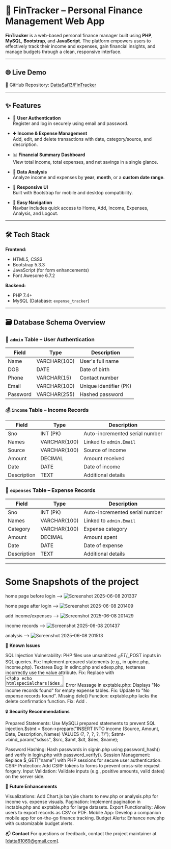 # 💸 FinTracker – Personal Finance Management Web App

**FinTracker** is a web-based personal finance manager built using **PHP**, **MySQL**, **Bootstrap**, and **JavaScript**. The platform empowers users to effectively track their income and expenses, gain financial insights, and manage budgets through a clean, responsive interface.

---

## 🌐 Live Demo

📁 GitHub Repository: [DattaSai13/FinTracker](https://github.com/DattaSai13/FinTracker)

---

## ✨ Features

- 🔐 **User Authentication**  
  Register and log in securely using email and password.

- ➕ **Income & Expense Management**  
  Add, edit, and delete transactions with date, category/source, and description.

- 📊 **Financial Summary Dashboard**  
  View total income, total expenses, and net savings in a single glance.

- 📅 **Data Analysis**  
  Analyze income and expenses by **year**, **month**, or a **custom date range**.

- 📱 **Responsive UI**  
  Built with Bootstrap for mobile and desktop compatibility.

- 🧭 **Easy Navigation**  
  Navbar includes quick access to Home, Add, Income, Expenses, Analysis, and Logout.

---

## 🛠️ Tech Stack

**Frontend:**
- HTML5, CSS3
- Bootstrap 5.3.3
- JavaScript (for form enhancements)
- Font Awesome 6.7.2

**Backend:**
- PHP 7.4+
- MySQL (Database: `expense_tracker`)

---

## 🗃️ Database Schema Overview

### 👤 `admin` Table – User Authentication
| Field     | Type        | Description            |
|-----------|-------------|------------------------|
| Name      | VARCHAR(100) | User's full name       |
| DOB       | DATE        | Date of birth          |
| Phone     | VARCHAR(15) | Contact number         |
| Email     | VARCHAR(100) | Unique identifier (PK) |
| Password  | VARCHAR(255) | Hashed password        |

### 💰 `income` Table – Income Records
| Field     | Type         | Description                         |
|-----------|--------------|-------------------------------------|
| Sno       | INT (PK)     | Auto-incremented serial number      |
| Names     | VARCHAR(100) | Linked to `admin.Email`             |
| Source    | VARCHAR(100) | Source of income                    |
| Amount    | DECIMAL      | Amount received                     |
| Date      | DATE         | Date of income                      |
| Description | TEXT       | Additional details                  |

### 🧾 `expenses` Table – Expense Records
| Field     | Type         | Description                         |
|-----------|--------------|-------------------------------------|
| Sno       | INT (PK)     | Auto-incremented serial number      |
| Names     | VARCHAR(100) | Linked to `admin.Email`             |
| Category  | VARCHAR(100) | Expense category                    |
| Amount    | DECIMAL      | Amount spent                        |
| Date      | DATE         | Date of expense                     |
| Description | TEXT       | Additional details                  |

---


#  **Some Snapshots of the project**

home page before login  -->  ![Screenshot 2025-06-08 201337](https://github.com/user-attachments/assets/7ad084cd-4f65-4092-a496-004e05e1f246)

home page after login  -->  ![Screenshot 2025-06-08 201409](https://github.com/user-attachments/assets/dae9ec94-56e1-4349-8225-c62b0118c942)

add income/expenses  -->   ![Screenshot 2025-06-08 201429](https://github.com/user-attachments/assets/2aea1a11-1249-48a0-b8a9-2ec5c801a715)

income records -->   ![Screenshot 2025-06-08 201437](https://github.com/user-attachments/assets/b8adad2a-ca47-473a-b2b9-bc2a9b43d492)

analysis  -->  ![Screenshot 2025-06-08 201513](https://github.com/user-attachments/assets/6e72ba5f-b60f-436b-ae08-0728ce69e0fd)


🐞 **Known Issues**

SQL Injection Vulnerability: PHP files use unsanitized $_GET/$_POST inputs in SQL queries. Fix: Implement prepared statements (e.g., in upinc.php, income.php).
Textarea Bug: In edinc.php and edexp.php, textareas incorrectly use the value attribute. Fix: Replace with <textarea><?php echo htmlspecialchars($des ?? ''); ?></textarea>.
Error Message in exptable.php: Displays "No income records found" for empty expense tables. Fix: Update to "No expense records found".
Missing dele() Function: exptable.php lacks the delete confirmation function. Fix: Add <script>function dele() { return confirm("Are you sure you want to delete this expense?"); }</script>.


🔒 **Security Recommendations**

Prepared Statements: Use MySQLi prepared statements to prevent SQL injection.$stmt = $con->prepare("INSERT INTO income (Source, Amount, Date, Description, Names) VALUES (?, ?, ?, ?, ?)");
$stmt->bind_param("sdsss", $src, $amt, $dt, $des, $name);


Password Hashing: Hash passwords in signin.php using password_hash() and verify in login.php with password_verify().
Session Management: Replace $_GET["name"] with PHP sessions for secure user authentication.
CSRF Protection: Add CSRF tokens to forms to prevent cross-site request forgery.
Input Validation: Validate inputs (e.g., positive amounts, valid dates) on the server side.


🌟 **Future Enhancements**

Visualizations: Add Chart.js bar/pie charts to new.php or analysis.php for income vs. expense visuals.
Pagination: Implement pagination in inctable.php and exptable.php for large datasets.
Export Functionality: Allow users to export records as CSV or PDF.
Mobile App: Develop a companion mobile app for on-the-go finance tracking.
Budget Alerts: Enhance new.php with customizable budget alerts.


📬 **Contact**
For questions or feedback, contact the project maintainer at [datta81069@gmail.com].
